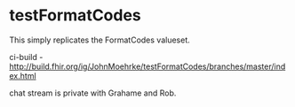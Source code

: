 # testFormatCodes

This simply replicates the FormatCodes valueset.

ci-build - http://build.fhir.org/ig/JohnMoehrke/testFormatCodes/branches/master/index.html


chat stream is private with Grahame and Rob.


